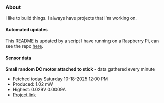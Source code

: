 ### About
I like to build things. I always have projects that I'm working on.

#### Automated updates
This README is updated by a script I have running on a Raspberry Pi, can see the repo [here](https://github.com/jdc-cunningham/raspi-git-repo-updater).

#### Sensor data


**Small random DC motor attached to stick** - data gathered every minute
- Fetched today Saturday 10-18-2025 12:00 PM
- Produced: 1.02 mW
- Highest: 0.029V 0.0009A
- [Project link](https://github.com/jdc-cunningham/turbine-raspi)